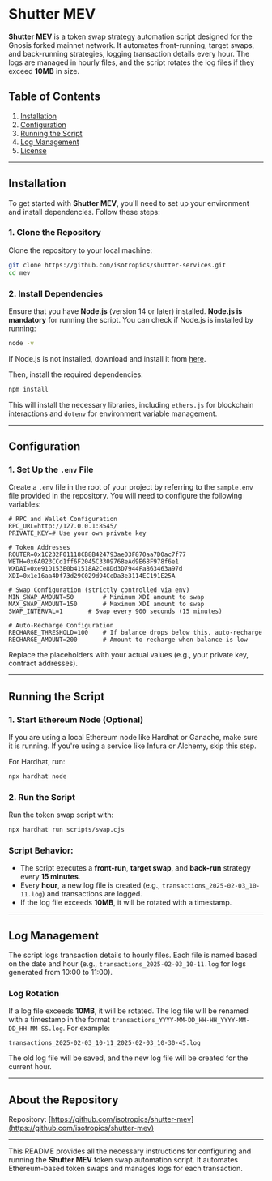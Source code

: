 # Shutter MEV

**Shutter MEV** is a token swap strategy automation script designed for the Gnosis forked mainnet network. It automates front-running, target swaps, and back-running strategies, logging transaction details every hour. The logs are managed in hourly files, and the script rotates the log files if they exceed **10MB** in size.

## Table of Contents

1. [Installation](#installation)
2. [Configuration](#configuration)
3. [Running the Script](#running-the-script)
4. [Log Management](#log-management)
5. [License](#license)

---

## Installation

To get started with **Shutter MEV**, you'll need to set up your environment and install dependencies. Follow these steps:

### 1. Clone the Repository

Clone the repository to your local machine:

```bash
git clone https://github.com/isotropics/shutter-services.git
cd mev
```

### 2. Install Dependencies

Ensure that you have **Node.js** (version 14 or later) installed. **Node.js is mandatory** for running the script. You can check if Node.js is installed by running:

```bash
node -v
```

If Node.js is not installed, download and install it from [here](https://nodejs.org/).

Then, install the required dependencies:

```bash
npm install
```

This will install the necessary libraries, including `ethers.js` for blockchain interactions and `dotenv` for environment variable management.

---

## Configuration

### 1. Set Up the `.env` File

Create a `.env` file in the root of your project by referring to the `sample.env` file provided in the repository. You will need to configure the following variables:

```dotenv
# RPC and Wallet Configuration
RPC_URL=http://127.0.0.1:8545/
PRIVATE_KEY=# Use your own private key

# Token Addresses
ROUTER=0x1C232F01118CB8B424793ae03F870aa7D0ac7f77
WETH=0x6A023CCd1ff6F2045C3309768eAd9E68F978f6e1
WXDAI=0xe91D153E0b41518A2Ce8Dd3D7944Fa863463a97d
XDI=0x1e16aa4Df73d29C029d94CeDa3e3114EC191E25A

# Swap Configuration (strictly controlled via env)
MIN_SWAP_AMOUNT=50        # Minimum XDI amount to swap
MAX_SWAP_AMOUNT=150       # Maximum XDI amount to swap
SWAP_INTERVAL=1       # Swap every 900 seconds (15 minutes)

# Auto-Recharge Configuration
RECHARGE_THRESHOLD=100    # If balance drops below this, auto-recharge
RECHARGE_AMOUNT=200       # Amount to recharge when balance is low
```

Replace the placeholders with your actual values (e.g., your private key, contract addresses).

---

## Running the Script

### 1. Start Ethereum Node (Optional)

If you are using a local Ethereum node like Hardhat or Ganache, make sure it is running. If you're using a service like Infura or Alchemy, skip this step.

For Hardhat, run:

```bash
npx hardhat node
```

### 2. Run the Script

Run the token swap script with:

```bash
npx hardhat run scripts/swap.cjs
```

### Script Behavior:
- The script executes a **front-run**, **target swap**, and **back-run** strategy every **15 minutes**.
- Every **hour**, a new log file is created (e.g., `transactions_2025-02-03_10-11.log`) and transactions are logged.
- If the log file exceeds **10MB**, it will be rotated with a timestamp.

---

## Log Management

The script logs transaction details to hourly files. Each file is named based on the date and hour (e.g., `transactions_2025-02-03_10-11.log` for logs generated from 10:00 to 11:00).

### Log Rotation

If a log file exceeds **10MB**, it will be rotated. The log file will be renamed with a timestamp in the format `transactions_YYYY-MM-DD_HH-HH_YYYY-MM-DD_HH-MM-SS.log`. For example:

```
transactions_2025-02-03_10-11_2025-02-03_10-30-45.log
```

The old log file will be saved, and the new log file will be created for the current hour.

---

## About the Repository

Repository: [https://github.com/isotropics/shutter-mev](https://github.com/isotropics/shutter-mev)

---

This README provides all the necessary instructions for configuring and running the **Shutter MEV** token swap automation script. It automates Ethereum-based token swaps and manages logs for each transaction.

